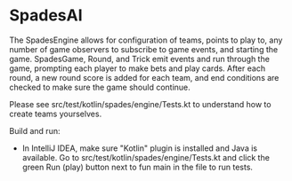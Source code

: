 # SpadesAI

The SpadesEngine allows for configuration of teams, points to play to, any number of game 
observers to subscribe to game events, and starting the game. SpadesGame, Round, and Trick emit 
events and run through the game, prompting each player to make bets and play cards. After each round, 
a new round score is added for each team, and end conditions are checked to make sure the game should 
continue.

Please see src/test/kotlin/spades/engine/Tests.kt to understand how to create teams yourselves.

Build and run:
- In IntelliJ IDEA, make sure "Kotlin" plugin is installed and Java is available. Go to src/test/kotlin/spades/engine/Tests.kt 
and click the green Run (play) button next to fun main in the file to run tests.